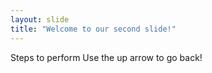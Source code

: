 ```yaml
---
layout: slide
title: "Welcome to our second slide!"
---
```

Steps to perform
Use the up arrow to go back!
